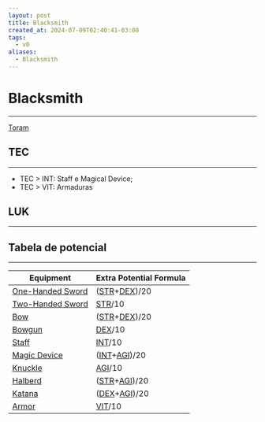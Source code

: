 ```yaml
---
layout: post
title: Blacksmith
created_at: 2024-07-09T02:40:41-03:00
tags:
  - v0
aliases:
  - Blacksmith
---
```

# Blacksmith
---

[Toram](_draft/2024/07/2024-07-06-Toram.md)
## TEC
---

- TEC > INT: Staff e Magical Device;
- TEC > VIT: Armaduras

## LUK
---


## Tabela de potencial
---

| Equipment                                                | Extra Potential Formula                                            |
| -------------------------------------------------------- | ------------------------------------------------------------------ |
| [One-Handed Sword](_insight/2024/07/2024-07-09-Toram_One_Handed_Sword.md) | ([STR](_insight/2024/07/2024-07-09-Toram_STR.md)+[DEX](_insight/2024/07/2024-07-09-Toram_DEX.md))/20 |
| [Two-Handed Sword](_insight/2024/07/2024-07-09-Toram_Two_Handed_Sword.md) | [STR](_insight/2024/07/2024-07-09-Toram_STR.md)/10                                  |
| [Bow](_insight/2024/07/2024-07-09-Toram_Bow.md)                           | ([STR](_insight/2024/07/2024-07-09-Toram_STR.md)+[DEX](_insight/2024/07/2024-07-09-Toram_DEX.md))/20 |
| [Bowgun](_insight/2024/07/2024-07-09-Toram_Bowgun.md)                     | [DEX](_insight/2024/07/2024-07-09-Toram_DEX.md)/10                                  |
| [Staff](_insight/2024/07/2024-07-09-Toram_Staff.md)                       | [INT](_insight/2024/07/2024-07-09-Toram_INT.md)/10                                  |
| [Magic Device](_insight/2024/07/2024-07-09-Toram_Magic_Device.md)         | ([INT](_insight/2024/07/2024-07-09-Toram_INT.md)+[AGI](_insight/2024/07/2024-07-09-Toram_AGI.md))/20 |
| [Knuckle](_insight/2024/07/2024-07-09-Toram_Knuckle.md)                   | [AGI](_insight/2024/07/2024-07-09-Toram_AGI.md)/10                                  |
| [Halberd](_insight/2024/07/2024-07-09-Toram_Halberd.md)                   | ([STR](_insight/2024/07/2024-07-09-Toram_STR.md)+[AGI](_insight/2024/07/2024-07-09-Toram_AGI.md))/20 |
| [Katana](_insight/2024/07/2024-07-09-Toram_Katana.md)                     | ([DEX](_insight/2024/07/2024-07-09-Toram_DEX.md)+[AGI](_insight/2024/07/2024-07-09-Toram_AGI.md))/20 |
| [Armor](_insight/2024/07/2024-07-09-Toram_Armor.md)                       | [VIT](_insight/2024/07/2024-07-09-Toram_VIT.md)/10                                  |


